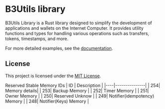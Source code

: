 # B3Utils library

B3Utils Library is a Rust library designed to simplify the development of applications and wallets on the Internet Computer. It provides utility functions and types for handling various operations such as transfers, tokens, timestamps, and more.

For more detailed examples, see the [documentation](https://docs.rs/b3_utils).

## License

This project is licensed under the [MIT License](LICENSE).

Reserved Stable Memory IDs
| ID | Description |
|----|---------------|
| 254| Memory details|
| 253| Backup Memory |
| 252| Timer Memory |
| 251| Owner Memory |
| 250| Reserved Unknow |
| 249| Notifier(idempotency) Memory |
| 248| Notifier(Keys) Memory |
